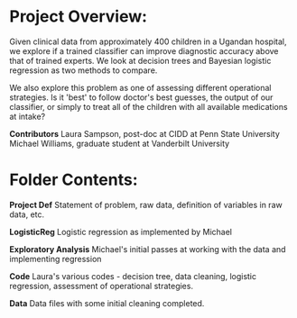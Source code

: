 # Project Overview:
Given clinical data from approximately 400 children in a Ugandan hospital, we explore if a trained classifier can improve diagnostic accuracy above that of trained experts. We look at decision trees and Bayesian logistic regression as two methods to compare.

We also explore this problem as one of assessing different operational strategies. Is it 'best' to follow doctor's best guesses, the output of our classifier, or simply to treat all of the children with all available medications at intake?

**Contributors**
Laura Sampson, post-doc at CIDD at Penn State University
Michael Williams, graduate student at Vanderbilt University

# Folder Contents:

**Project Def**
Statement of problem, raw data, definition of variables in raw data, etc.

**LogisticReg**
Logistic regression as implemented by Michael

**Exploratory Analysis**
Michael's initial passes at working with the data and implementing regression

**Code**
Laura's various codes - decision tree, data cleaning, logistic regression, assessment of operational strategies.

**Data**
Data files with some initial cleaning completed.
